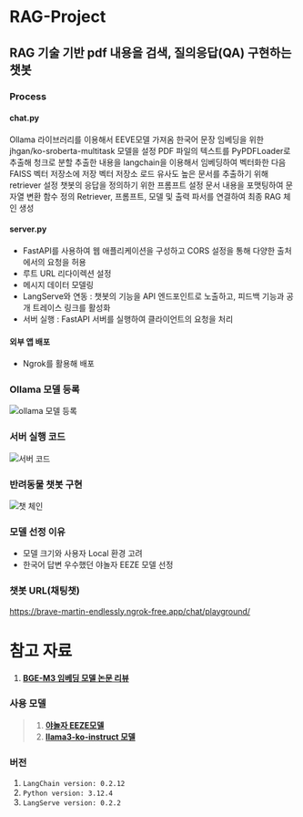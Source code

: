 # RAG-Project
## RAG 기술 기반 pdf 내용을 검색, 질의응답(QA) 구현하는 챗봇

### Process
#### chat.py
Ollama 라이브러리를 이용해서 EEVE모델 가져옴
한국어 문장 임베딩을 위한 jhgan/ko-sroberta-multitask 모델을 설정
PDF 파일의 텍스트를 PyPDFLoader로 추출해 청크로 분할
추출한 내용을 langchain을 이용해서 임베딩하여 벡터화한 다음 FAISS 벡터 저장소에 저장
벡터 저장소 로드
유사도 높은 문서를 추출하기 위해 retriever 설정
챗봇의 응답을 정의하기 위한 프롬프트 설정
문서 내용을 포맷팅하여 문자열 변환 함수 정의
Retriever, 프롬프트, 모델 및 출력 파서를 연결하여 최종 RAG 체인 생성

#### server.py
- FastAPI를 사용하여 웹 애플리케이션을 구성하고 CORS 설정을 통해 다양한 출처에서의 요청을 허용
- 루트 URL 리다이렉션 설정
- 메시지 데이터 모델링
- LangServe와 연동 : 챗봇의 기능을 API 엔드포인트로 노출하고, 피드백 기능과 공개 트레이스 링크를 활성화
- 서버 실행 : FastAPI 서버를 실행하여 클라이언트의 요청을 처리

#### 외부 앱 배포
- Ngrok를 활용해 배포

### Ollama 모델 등록
![ollama 모델 등록](https://github.com/user-attachments/assets/9a36450e-05e9-4243-8527-5efbdfc298eb)

### 서버 실행 코드
![서버 코드](https://github.com/user-attachments/assets/72d77932-712b-4b11-8ce9-e6b7d1fc33fa)


### 반려동물 챗봇 구현
![챗 체인](https://github.com/user-attachments/assets/437b8a8f-f9ba-4009-b28d-2f3726e82a6c)

### 모델 선정 이유
- 모델 크기와 사용자 Local 환경 고려
- 한국어 답변 우수했던 야놀자 EEZE 모델 선정

### 챗봇 URL(채팅챗)
https://brave-martin-endlessly.ngrok-free.app/chat/playground/

# 참고 자료
1. [**BGE-M3 임베딩 모델 논문 리뷰**](https://introduce-ai.tistory.com/entry/%EB%85%BC%EB%AC%B8-%EB%A6%AC%EB%B7%B0-BGE-M3-Embedding-Multi-Lingual-Multi-Functionality-Multi-Granularity-Text-Embeddings-Through-Self-Knowledge-Distillation)

### 사용 모델
> 1. [**야놀자 EEZE모델**](https://huggingface.co/heegyu/EEVE-Korean-Instruct-10.8B-v1.0-GGUF)
> 2. [**llama3-ko-instruct 모델**](https://huggingface.co/teddylee777/Llama-3-Open-Ko-8B-Instruct-preview-gguf)

### 버전
1. `LangChain version: 0.2.12`
2. `Python version: 3.12.4`
3. `LangServe version: 0.2.2`
